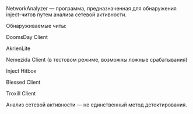 NetworkAnalyzer — программа, предназначенная для обнаружения inject-читов путем анализа сетевой активности.

Обнаруживаемые читы:

DoomsDay Client

AkrienLite

Nemezida Client (в тестовом режиме, возможны ложные срабатывания)

Inject Hitbox

Blessed Client

Troxill Client





Анализ сетевой активности — не единственный метод детектирования. 
